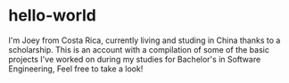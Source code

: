 # hello-world

I'm Joey from Costa Rica, currently living and studing in China thanks to a scholarship.
This is an account with a compilation of some of the basic projects I've worked on during my studies for Bachelor's in Software Engineering, 
Feel free to take a look!
